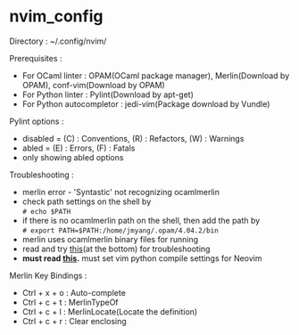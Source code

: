# nvim_config
Directory : ~/.config/nvim/

Prerequisites : 
  - For OCaml linter : OPAM(OCaml package manager), Merlin(Download by OPAM), conf-vim(Download by OPAM)
  - For Python linter : Pylint(Download by apt-get)
  - For Python autocompletor : jedi-vim(Package download by Vundle)

Pylint options :
  - disabled = (C) : Conventions, (R) : Refactors, (W) : Warnings
  - abled = (E) : Errors, (F) : Fatals
  - only showing abled options

Troubleshooting :
  - merlin error - 'Syntastic' not recognizing ocamlmerlin  
  - check path settings on the shell by  
  <code># echo $PATH</code>  
  - if there is no ocamlmerlin path on the shell, then add the path by  
  <code># export PATH=$PATH:/home/jmyang/.opam/4.04.2/bin</code>  
  - merlin uses ocamlmerlin binary files for running
  - read and try [this](https://github.com/ocaml/merlin/wiki/vim-from-scratch)(at the bottom) for troubleshooting
  - **must read [this](https://github.com/neovim/python-client).** must set vim python compile settings for Neovim

Merlin Key Bindings :
  - Ctrl + x + o : Auto-complete
  - Ctrl + c + t : MerlinTypeOf
  - Ctrl + c + l : MerlinLocate(Locate the definition)
  - Ctrl + c + r : Clear enclosing
